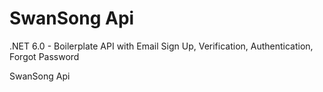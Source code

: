 # SwanSong Api

.NET 6.0 - Boilerplate API with Email Sign Up, Verification, Authentication, Forgot Password 

SwanSong Api
 

